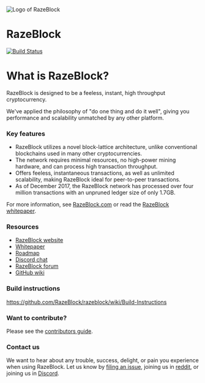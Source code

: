 ![Logo of RazeBlock](https://razeblock.com/img/raze.svg)
# RazeBlock  
[![Build Status](https://travis-ci.org/RazeBlock/razeblock.svg?branch=master)](https://travis-ci.org/RazeBlock/razeblock)

# What is RazeBlock?
RazeBlock is designed to be a feeless, instant, high throughput cryptocurrency.

We've applied the philosophy of "do one thing and do it well", giving you performance and scalability unmatched by any other platform.

### Key features
* RazeBlock utilizes a novel block-lattice architecture, unlike conventional blockchains used in many other cryptocurrencies.
* The network requires minimal resources, no high-power mining hardware, and can process high transaction throughput.
* Offers feeless, instantaneous transactions, as well as unlimited scalability, making RazeBlock ideal for peer-to-peer transactions.
* As of December 2017, the RazeBlock network has processed over four million transactions with an unpruned ledger size of only 1.7GB.

For more information, see [RazeBlock.com](https://razeblock.com/) or read the [RazeBlock whitepaper](https://razeblock.com/media/RazeBlock_Whitepaper__English.pdf). 

### Resources
- [RazeBlock website](https://razeblock.com)
- [Whitepaper](https://razeblock.com/media/RazeBlock_Whitepaper__English.pdf)
- [Roadmap](https://razeblock.com/media/razeblock-roadmap-v2-en.png)
- [Discord chat](https://chat.razeblock.com)
- [RazeBlock forum](https://forum.razeblock.com/)
- [GitHub wiki](https://github.com/RazeBlock/razeblock/wiki)

### Build instructions
https://github.com/RazeBlock/razeblock/wiki/Build-Instructions

### Want to contribute?
Please see the [contributors guide](https://github.com/RazeBlock/razeblock/wiki/Contributing).

### Contact us

We want to hear about any trouble, success, delight, or pain you experience when
using RazeBlock. Let us know by [filing an issue](https://github.com/RazeBlock/razeblock/issues), joining us in [reddit](https://www.reddit.com/r/RazeBlock), or joining us in [Discord](https://chat.razeblock.com).
